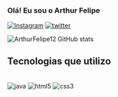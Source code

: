 
### Olá! Eu sou o Arthur Felipe 

[![Instagram](https://img.shields.io/badge/Instagram-E4405F?style=for-the-badge&logo=instagram&logoColor=white)](https://instagram.com/4rthurfel1pe)
[![twitter](https://img.shields.io/badge/Twitter-1DA1F2?style=for-the-badge&logo=twitter&logoColor=white)](https://twitter.com/@4rthurfeelipe)

![ArthurFelipe12 GitHub stats](https://github-readme-stats.vercel.app/api?username=ArthurFelipe12&show_icons=true&theme=radical)

## Tecnologias que utilizo 
<div style="display: inline_block"><br/>
   <img align= "center"alt="java" src="https://img.shields.io/badge/Java-ED8B00?style=for-the-badge&logo=java&logoColor=white"/>
   <img align= "center"alt="html5" src="https://img.shields.io/badge/HTML5-E34F26?style=for-the-badge&logo=html5&logoColor=white"/>
    <img align= "center"alt="css3" src="https://img.shields.io/badge/CSS3-1572B6?style=for-the-badge&logo=css3&logoColor=white"/>

<div><br/>
